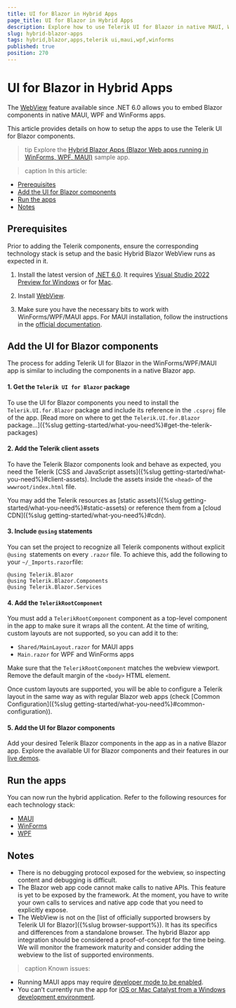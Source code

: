 ```yaml
---
title: UI for Blazor in Hybrid Apps
page_title: UI for Blazor in Hybrid Apps
description: Explore how to use Telerik UI for Blazor in native MAUI, WPF and WinForms apps.
slug: hybrid-blazor-apps
tags: hybrid,blazor,apps,telerik ui,maui,wpf,winforms
published: true
position: 270
---
```


# UI for Blazor in Hybrid Apps

The [WebView](https://devblogs.microsoft.com/dotnet/asp-net-core-updates-in-net-6-preview-3/#blazorwebview-controls-for-wpf-windows-forms) feature available since .NET 6.0 allows you to embed Blazor components in native MAUI, WPF and WinForms apps.

This article provides details on how to setup the apps to use the Telerik UI for Blazor components.

>tip Explore the [Hybrid Blazor Apps (Blazor Web apps running in WinForms, WPF, MAUI)](https://github.com/telerik/blazor-ui/tree/master/common/hybrid-blazor-apps) sample app.


>caption In this article:

* [Prerequisites](#prerequisites)
* [Add the UI for Blazor components](#add-the-ui-for-blazor-components)
* [Run the apps](#run-the-apps)
* [Notes](#notes)


## Prerequisites

Prior to adding the Telerik components, ensure the corresponding technology stack is setup and the basic Hybrid Blazor WebView runs as expected in it.


1. Install the latest version of [.NET 6.0](https://dotnet.microsoft.com/en-us/download/dotnet/6.0). It requires [Visual Studio 2022 Preview for Windows](https://visualstudio.microsoft.com/vs/preview/) or for [Mac](https://docs.microsoft.com/en-us/visualstudio/releasenotes/vs2019-mac-preview-relnotes).

1. Install [WebView](https://docs.microsoft.com/en-us/dotnet/maui/user-interface/controls/webview).

1. Make sure you have the necessary bits to work with WinForms/WPF/MAUI apps. For MAUI installation, follow the instructions in the [official documentation](https://docs.microsoft.com/en-us/dotnet/maui/get-started/first-app?pivots=devices-android).

## Add the UI for Blazor components

The process for adding Telerik UI for Blazor in the WinForms/WPF/MAUI app is similar to including the components in a native Blazor app.

#### 1. Get the `Telerik UI for Blazor` package

To use the  UI for Blazor components you need to install the `Telerik.UI.for.Blazor` package and include its reference in the `.csproj` file of the app. [Read more on where to get the `Telerik.UI.for.Blazor` package...]({%slug getting-started/what-you-need%}#get-the-telerik-packages)

#### 2. Add the Telerik client assets

To have the Telerik Blazor components look and behave as expected, you need the Telerik [CSS and JavaScript assets]({%slug getting-started/what-you-need%}#client-assets). Include the assets inside the `<head>` of the `wwwroot/index.html` file.

You may add the Telerik resources as [static assets]({%slug getting-started/what-you-need%}#static-assets) or reference them from a [cloud CDN]({%slug getting-started/what-you-need%}#cdn).

#### 3. Include `@using` statements 

You can set the project to recognize all Telerik components without explicit `@using `statements on every `.razor` file. To achieve this, add the following to your `~/_Imports.razor`file:

````
@using Telerik.Blazor
@using Telerik.Blazor.Components
@using Telerik.Blazor.Services
````

#### 4. Add the `TelerikRootComponent`

You must add a `TelerikRootComponent` component as a top-level component in the app to make sure it wraps all the content. At the time of writing, custom layouts are not supported, so you can add it to the:

* `Shared/MainLayout.razor` for MAUI apps
* `Main.razor` for WPF and WinForms apps

Make sure that the `TelerikRootComponent` matches the webview viewport. Remove the default margin of the `<body>` HTML element.

Once custom layouts are supported, you will be able to configure a Telerik layout in the same way as with regular Blazor web apps (check [Common Configuration]({%slug getting-started/what-you-need%}#common-configuration)).

#### 5. Add the UI for Blazor components

Add your desired Telerik Blazor components in the app as in a native Blazor app. Explore the available UI for Blazor components and their features in our [live demos](https://demos.telerik.com/blazor-ui).


## Run the apps

You can now run the hybrid application. Refer to the following resources for each technology stack:

* [MAUI](https://docs.microsoft.com/en-us/dotnet/maui/get-started/first-app?pivots=devices-android)
* [WinForms](https://docs.microsoft.com/en-us/visualstudio/ide/create-csharp-winform-visual-studio?view=vs-2022#run-the-application)
* [WPF](https://docs.microsoft.com/en-us/dotnet/desktop/wpf/get-started/create-app-visual-studio?view=netdesktop-6.0#run-the-app)


## Notes

* There is no debugging protocol exposed for the webview, so inspecting content and debugging is difficult.
* The Blazor web app code cannot make calls to native APIs. This feature is yet to be exposed by the framework. At the moment, you have to write your own calls to services and native app code that you need to explicitly expose.
* The WebView is not on the [list of officially supported browsers by Telerik UI for Blazor]({%slug browser-support%}). It has its specifics and differences from a standalone browser. The hybrid Blazor app integration should be considered a proof-of-concept for the time being. We will monitor the framework maturity and consider adding the webview to the list of supported environments.

>caption Known issues:

* Running MAUI apps may require [developer mode to be enabled](https://stackoverflow.com/questions/36324300/ensure-that-target-device-has-developer-mode-enabled-could-not-obtain-a-develop).
* You can’t currently run the app for [iOS or Mac Catalyst from a Windows development environment](https://devblogs.microsoft.com/dotnet/asp-net-core-updates-in-net-6-preview-4/#ios-and-mac-catalyst).
